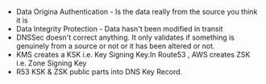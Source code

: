 * Data Origina Authentication - Is the data really from the source you think it is
* Data Integrity Protection - Data hasn't been modified in transit
* DNSSec doesn't correct anything. It only validates if something is genuinely from a source or not or it has been altered or not.
* KMS creates a KSK i.e. Key Signing Key.In Route53 , AWS creates ZSK i.e. Zone Signing Key
* R53 KSK & ZSK public parts into  DNS Key Record.
